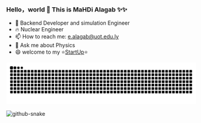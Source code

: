 ### Hello，world 👋 This is MaHDi Alagab ✨✨
  
- 🔭 Backend Developer and simulation Engineer
- 🔥 Nuclear Engineer
- 📫 How to reach me: e.alagab@uot.edu.ly
- 💬 Ask me about Physics
- 😄 welcome to my ⭐[StartUp](https://hypervizion.ly)⭐

<!--
![](http://github-profile-summary-cards.vercel.app/api/cards/stats?username=icey-zhang&theme=github)
-->

<!-- <p align="center">
  <img width="50%"  src="https://github-readme-stats.vercel.app/api?username=icey-zhang&count_private=true&show_icons=true&include_all_commits=false&hide_border=true&hide_title=true" />
  <img width="45%"  src="https://github-readme-streak-stats.herokuapp.com/?user=icey-zhang&hide_border=true" />
</p>

![](https://raw.githubusercontent.com/icey-zhang/icey-zhang/output/github-contribution-grid-snake.svg) -->
![snake gif](https://github.com/MaHDiaLaGaB/MaHDiaLaGaB/blob/output/github-contribution-grid-snake-dark.svg)

<picture>
  <source media="(prefers-color-scheme: dark)" srcset="[github-snake-dark.svg](https://github.com/MaHDiaLaGaB/MaHDiaLaGaB/blob/output/github-contribution-grid-snake-dark.svg)" />
  <source media="(prefers-color-scheme: light)" srcset="[github-snake.svg](https://github.com/MaHDiaLaGaB/MaHDiaLaGaB/blob/output/github-contribution-grid-snake-dark.svg)" />
  <img alt="github-snake" src="[github-snake.svg](https://github.com/MaHDiaLaGaB/MaHDiaLaGaB/blob/output/github-contribution-grid-snake-dark.svg)" />
</picture>


<!--
**icey-zhang/icey-zhang** is a ✨ _special_ ✨ repository because its `README.md` (this file) appears on your GitHub profile.

Here are some ideas to get you started:

- 🔭 I’m currently working on ...
- 🌱 I’m currently learning ...
- 👯 I’m looking to collaborate on ...
- 🤔 I’m looking for help with ...
- 💬 Ask me about ...
- 📫 How to reach me: ...
- 😄 Pronouns: ...
- ⚡ Fun fact: ...
-->




